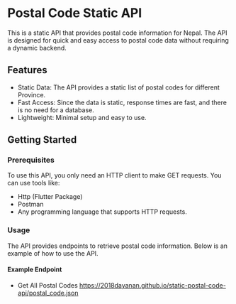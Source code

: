 # Postal Code Static API

This is a static API that provides postal code information for Nepal. The API is designed for quick and easy access to postal code data without requiring a dynamic backend.

## Features

- Static Data: The API provides a static list of postal codes for different Province.
- Fast Access: Since the data is static, response times are fast, and there is no need for a database.
- Lightweight: Minimal setup and easy to use.

## Getting Started

### Prerequisites

To use this API, you only need an HTTP client to make GET requests. You can use tools like:
- Http (Flutter Package)
- Postman
- Any programming language that supports HTTP requests.

### Usage

The API provides endpoints to retrieve postal code information. Below is an example of how to use the API.

#### Example Endpoint
- Get All Postal Codes
  https://2018dayanan.github.io/static-postal-code-api/postal_code.json
  
